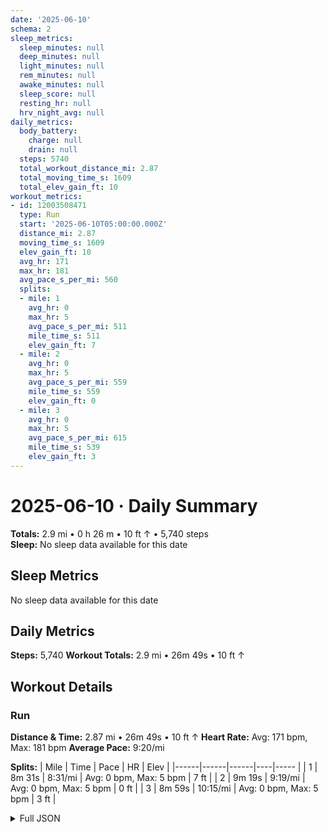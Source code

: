 ```yaml
---
date: '2025-06-10'
schema: 2
sleep_metrics:
  sleep_minutes: null
  deep_minutes: null
  light_minutes: null
  rem_minutes: null
  awake_minutes: null
  sleep_score: null
  resting_hr: null
  hrv_night_avg: null
daily_metrics:
  body_battery:
    charge: null
    drain: null
  steps: 5740
  total_workout_distance_mi: 2.87
  total_moving_time_s: 1609
  total_elev_gain_ft: 10
workout_metrics:
- id: 12003508471
  type: Run
  start: '2025-06-10T05:00:00.000Z'
  distance_mi: 2.87
  moving_time_s: 1609
  elev_gain_ft: 10
  avg_hr: 171
  max_hr: 181
  avg_pace_s_per_mi: 560
  splits:
  - mile: 1
    avg_hr: 0
    max_hr: 5
    avg_pace_s_per_mi: 511
    mile_time_s: 511
    elev_gain_ft: 7
  - mile: 2
    avg_hr: 0
    max_hr: 5
    avg_pace_s_per_mi: 559
    mile_time_s: 559
    elev_gain_ft: 0
  - mile: 3
    avg_hr: 0
    max_hr: 5
    avg_pace_s_per_mi: 615
    mile_time_s: 539
    elev_gain_ft: 3
---
```

# 2025-06-10 · Daily Summary
**Totals:** 2.9 mi • 0 h 26 m • 10 ft ↑ • 5,740 steps  
**Sleep:** No sleep data available for this date

## Sleep Metrics
No sleep data available for this date

## Daily Metrics
**Steps:** 5,740
**Workout Totals:** 2.9 mi • 26m 49s • 10 ft ↑

## Workout Details
### Run
**Distance & Time:** 2.87 mi • 26m 49s • 10 ft ↑
**Heart Rate:** Avg: 171 bpm, Max: 181 bpm
**Average Pace:** 9:20/mi

**Splits:**
| Mile | Time | Pace | HR | Elev |
|------|------|------|----|----- |
| 1 | 8m 31s | 8:31/mi | Avg: 0 bpm, Max: 5 bpm | 7 ft |
| 2 | 9m 19s | 9:19/mi | Avg: 0 bpm, Max: 5 bpm | 0 ft |
| 3 | 8m 59s | 10:15/mi | Avg: 0 bpm, Max: 5 bpm | 3 ft |


<details>
<summary>Full JSON</summary>

```json
{
  "date": "2025-06-10",
  "schema": 2,
  "sleep_metrics": {
    "sleep_minutes": null,
    "deep_minutes": null,
    "light_minutes": null,
    "rem_minutes": null,
    "awake_minutes": null,
    "sleep_score": null,
    "resting_hr": null,
    "hrv_night_avg": null
  },
  "daily_metrics": {
    "body_battery": {
      "charge": null,
      "drain": null
    },
    "steps": 5740,
    "total_workout_distance_mi": 2.87,
    "total_moving_time_s": 1609,
    "total_elev_gain_ft": 10
  },
  "workout_metrics": [
    {
      "id": 12003508471,
      "type": "Run",
      "start": "2025-06-10T05:00:00.000Z",
      "distance_mi": 2.87,
      "moving_time_s": 1609,
      "elev_gain_ft": 10,
      "avg_hr": 171,
      "max_hr": 181,
      "avg_pace_s_per_mi": 560,
      "splits": [
        {
          "mile": 1,
          "avg_hr": 0,
          "max_hr": 5,
          "avg_pace_s_per_mi": 511,
          "mile_time_s": 511,
          "elev_gain_ft": 7
        },
        {
          "mile": 2,
          "avg_hr": 0,
          "max_hr": 5,
          "avg_pace_s_per_mi": 559,
          "mile_time_s": 559,
          "elev_gain_ft": 0
        },
        {
          "mile": 3,
          "avg_hr": 0,
          "max_hr": 5,
          "avg_pace_s_per_mi": 615,
          "mile_time_s": 539,
          "elev_gain_ft": 3
        }
      ]
    }
  ]
}
```
</details>
